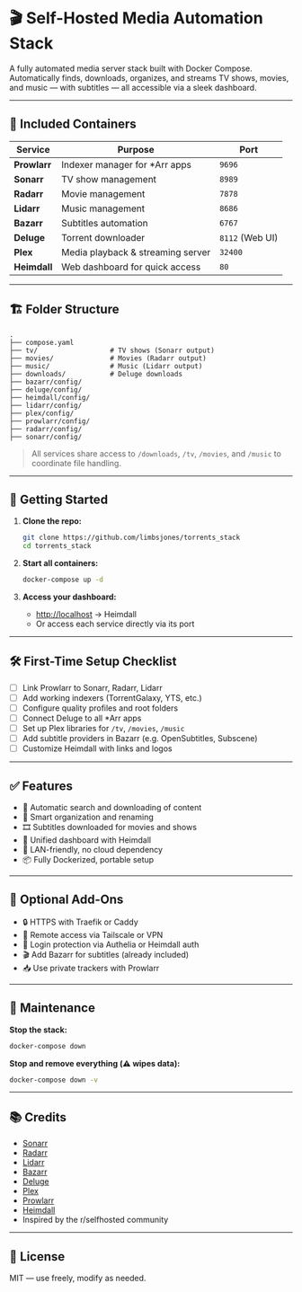 # 🎬 Self-Hosted Media Automation Stack

A fully automated media server stack built with Docker Compose.  
Automatically finds, downloads, organizes, and streams TV shows, movies, and music — with subtitles — all accessible via a sleek dashboard.

---

## 🧩 Included Containers

| Service      | Purpose                           | Port            |
| ------------ | --------------------------------- | --------------- |
| **Prowlarr** | Indexer manager for \*Arr apps    | `9696`          |
| **Sonarr**   | TV show management                | `8989`          |
| **Radarr**   | Movie management                  | `7878`          |
| **Lidarr**   | Music management                  | `8686`          |
| **Bazarr**   | Subtitles automation              | `6767`          |
| **Deluge**   | Torrent downloader                | `8112` (Web UI) |
| **Plex**     | Media playback & streaming server | `32400`         |
| **Heimdall** | Web dashboard for quick access    | `80`            |

---

## 🏗️ Folder Structure

```
.
├── compose.yaml
├── tv/                  # TV shows (Sonarr output)
├── movies/              # Movies (Radarr output)
├── music/               # Music (Lidarr output)
├── downloads/           # Deluge downloads
├── bazarr/config/
├── deluge/config/
├── heimdall/config/
├── lidarr/config/
├── plex/config/
├── prowlarr/config/
├── radarr/config/
├── sonarr/config/
```

> All services share access to `/downloads`, `/tv`, `/movies`, and `/music` to coordinate file handling.

---

## 🚀 Getting Started

1. **Clone the repo:**

   ```bash
   git clone https://github.com/limbsjones/torrents_stack
   cd torrents_stack
   ```

2. **Start all containers:**

   ```bash
   docker-compose up -d
   ```

3. **Access your dashboard:**

   - [http://localhost](http://localhost) → Heimdall
   - Or access each service directly via its port

---

## 🛠️ First-Time Setup Checklist

- [ ] Link Prowlarr to Sonarr, Radarr, Lidarr
- [ ] Add working indexers (TorrentGalaxy, YTS, etc.)
- [ ] Configure quality profiles and root folders
- [ ] Connect Deluge to all \*Arr apps
- [ ] Set up Plex libraries for `/tv`, `/movies`, `/music`
- [ ] Add subtitle providers in Bazarr (e.g. OpenSubtitles, Subscene)
- [ ] Customize Heimdall with links and logos

---

## ✅ Features

- 🎯 Automatic search and downloading of content
- 🧠 Smart organization and renaming
- 🎞️ Subtitles downloaded for movies and shows
- 🧩 Unified dashboard with Heimdall
- 📡 LAN-friendly, no cloud dependency
- 📦 Fully Dockerized, portable setup

---

## 🔐 Optional Add-Ons

- 🔒 HTTPS with Traefik or Caddy
- 🧳 Remote access via Tailscale or VPN
- 🔑 Login protection via Authelia or Heimdall auth
- 🎬 Add Bazarr for subtitles (already included)
- 📥 Use private trackers with Prowlarr

---

## 🧼 Maintenance

**Stop the stack:**

```bash
docker-compose down
```

**Stop and remove everything (⚠️ wipes data):**

```bash
docker-compose down -v
```

---

## 📚 Credits

- [Sonarr](https://sonarr.tv/)
- [Radarr](https://radarr.video/)
- [Lidarr](https://lidarr.audio/)
- [Bazarr](https://www.bazarr.media/)
- [Deluge](https://deluge-torrent.org/)
- [Plex](https://www.plex.tv/)
- [Prowlarr](https://github.com/Prowlarr/Prowlarr)
- [Heimdall](https://heimdall.site/)
- Inspired by the r/selfhosted community

---

## 🧙 License

MIT — use freely, modify as needed.
